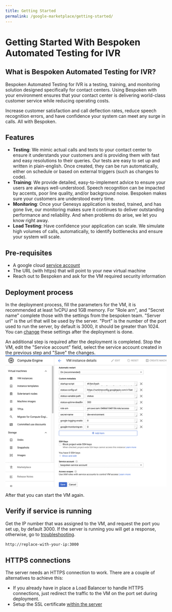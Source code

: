 ```yaml
---
title: Getting Started
permalink: /google-marketplace/getting-started/
---
```

# Getting Started With Bespoken Automated Testing for IVR

## What is Bespoken Automated Testing for IVR?

Bespoken Automated Testing for IVR is a testing, training, and monitoring solution designed specifically for contact centers. Using Bespoken with your environment ensures that your contact center is delivering world-class customer service while reducing operating costs.

Increase customer satisfaction and call deflection rates, reduce speech recognition errors, and have confidence your system can meet any surge in calls. All with Bespoken.

## Features

* **Testing**: We mimic actual calls and texts to your contact center to ensure it understands your customers and is providing them with fast and easy resolutions to their queries. Our tests are easy to set up and written in plain-english. Once created, they can be run automatically, either on schedule or based on external triggers (such as changes to code).
* **Training**: We provide detailed, easy-to-implement advice to ensure your users are always well-understood. Speech recognition can be impacted by accents, poor line quality, and/or background noise. Bespoken makes sure your customers are understood every time.
* **Monitoring**: Once your Genesys application is tested, trained, and has gone live, our monitoring makes sure it continues to deliver outstanding performance and reliability. And when problems do arise, we let you know right away.
* **Load Testing**: Have confidence your application can scale. We simulate high volumes of calls, automatically, to identify bottlenecks and ensure your system will scale.

## Pre-requisites

- A google cloud [service account](/google-marketplace/faq/#how-to-set-up-a-google-cloud-service-account)
- The URL (with https) that will point to your new virtual machine
- Reach out to Bespoken and ask for the VM required security information

## Deployment process
In the deployment process, fill the parameters for the VM, it is recommended at least 1vCPU and 1GB memory. For "Role arn", and "Secret name" complete those with the settings from the bespoken team. "Server url" is the url that will be used by the server. "Port" is the number of the port used to run the server, by default is 3000, it should be greater than 1024. You can [change](/google-marketplace/faq/#update-server-settings) these settings after the deployment is done.

An additional step is required after the deployment is completed. Stop the VM, edit the "Service account" field, select the service account created in the previous step and "Save" the changes.
[<img src="./assets/google-marketplace-set-service-account.png">](./assets/google-marketplace-set-service-account.png)

After that you can start the VM again.

## Verify if service is running
Get the IP number that was assigned to the VM, and request the port you set up, by default 3000. If the server is running you will get a response, otherwise, go to [troubleshooting](/google-marketplace/faq/#troubleshooting).

```bash
http://replace-with-your-ip:3000
```

## HTTPS connections
The server needs an HTTPS connection to work. There are a couple of alternatives to achieve this:

- If you already have in place a Load Balancer to handle HTTPS connections, just redirect the traffic to the VM on the port set during deployment.
- Setup the SSL certificate [within the server](/google-marketplace/faq/#setup-ssl-certificate)
